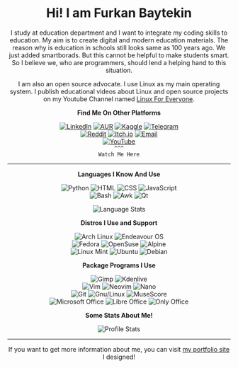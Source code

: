 <div align="center">

# Hi! I am Furkan Baytekin

I study at education department and I want to integrate my coding skills to education. My aim is to create digital and modern education materials. The reason why is education in schools still looks same as 100 years ago. We just added smartborads. But this cannot be helpful to make students smart. So I believe we, who are programmers, should lend a helping hand to this situation. 

I am also an open source advocate. I use Linux as my main operating system. I publish educational videos about Linux and open source projects on my Youtube Channel named [Linux For Everyone](https://www.youtube.com/channel/UCIWYzLPBy2Av4sgUsRClP0g).

  **Find Me On Other Platforms**

  [![LinkedIn](https://img.shields.io/badge/LinkedIn-0A66C2?logo=linkedin&logoColor=white)](https://www.linkedin.com/in/furkan-baytekin/)
  [![AUR](https://img.shields.io/badge/AUR-1793D1?logo=archlinux&logoColor=white)](https://aur.archlinux.org/packages?O=0&SeB=m&K=Elagoht&outdated=&SB=p&SO=d&PP=50&submit=Go)
  [![Kaggle](https://img.shields.io/badge/Kaggle-20BEFF?logo=kaggle&logoColor=white)](https://www.kaggle.com/furkanbaytekin)
  [![Telegram](https://img.shields.io/badge/Telegram-26A5E4?logo=telegram&logoColor=white)](https://t.me/elagoht)
  <br>
  [![Reddit](https://img.shields.io/badge/Reddit-FF4500?logo=reddit&logoColor=white)](https://www.reddit.com/user/Elagoht)
  [![Itch.io](https://img.shields.io/badge/Itch.io-FA5C5C?logo=itch.io&logoColor=white)](https://elagoht.itch.io/)
  [![Email](https://img.shields.io/badge/Email-EA4335?logo=gmail&logoColor=white)](mailto:furkanbaytekin@gmail.com)
  <br>
  [![YouTube](https://img.shields.io/badge/YouTube-FF0000?logo=youtube&logoColor=white)](https://www.youtube.com/channel/UCIWYzLPBy2Av4sgUsRClP0g)<br>
`^^^`<br>
`Watch Me Here` 


  ---
  
  **Languages I Know And Use**
  
  ![Python](https://img.shields.io/badge/Python-3776AB?logo=python&logoColor=white)
  ![HTML](https://img.shields.io/badge/HTML-E34F26?logo=html5&logoColor=white)
  ![CSS](https://img.shields.io/badge/CSS-1572B6?logo=csswizardry&logoColor=white)
  ![JavaScript](https://img.shields.io/badge/JavaScript-c5b218?logo=javascript&logoColor=white)
  <br>
  ![Bash](https://img.shields.io/badge/Bash-4EAA25?logo=gnubash&logoColor=white)
  ![Awk](https://img.shields.io/badge/Awk-666666?logo=textpattern&logoColor=white)
  ![Qt](https://img.shields.io/badge/Qt-3FCE51?logo=qt&logoColor=white)
  
  ![Language Stats](https://github-readme-stats.vercel.app/api/top-langs/?username=Elagoht&langs_count=10&layout=compact)
  
  **Distros I Use and Support**
  
  ![Arch Linux](https://img.shields.io/badge/Arch_Linux-1793D1?logo=archlinux&logoColor=white)
  ![Endeavour OS](https://img.shields.io/badge/Endeavour_OS-7721DA?logo=linux&logoColor=white)
  <br>
  ![Fedora](https://img.shields.io/badge/Fedora-253B67?logo=fedora&logoColor=white)
  ![OpenSuse](https://img.shields.io/badge/OpenSuse-73BA25?logo=opensuse&logoColor=white)
  ![Alpine](https://img.shields.io/badge/Alpine-0D597F?logo=alpinelinux&logoColor=white)
  <br>
  ![Linux Mint](https://img.shields.io/badge/Linux_Mint-87CF3E?logo=linuxmint&logoColor=white)
  ![Ubuntu](https://img.shields.io/badge/Ubuntu-E95420?logo=ubuntu&logoColor=white)
  ![Debian](https://img.shields.io/badge/Debian-A81D33?logo=debian&logoColor=white)

  **Package Programs I Use**
  
  ![Gimp](https://img.shields.io/badge/Gimp-5C5543?logo=gimp&logoColor=white)
  ![Kdenlive](https://img.shields.io/badge/Kdenlive-527EB2?logo=kdenlive&logoColor=white)
  <br>
  ![Vim](https://img.shields.io/badge/Vim-019733?logo=vim&logoColor=white)
  ![Neovim](https://img.shields.io/badge/Neovim-57A143?logo=neovim&logoColor=white)
  ![Nano](https://img.shields.io/badge/Nano-4A90E2?logo=nano&logoColor=white)
  <br>
  ![Git](https://img.shields.io/badge/Git-F05032?logo=git&logoColor=white)
  ![Gnu/Linux](https://img.shields.io/badge/Gnu_Linux-444444?logo=linux&logoColor=white)
  ![MuseScore](https://img.shields.io/badge/MuseScore-1A70B8?logo=musescore&logoColor=white)
  <br>
  ![Microsoft Office](https://img.shields.io/badge/Microsoft_Office-D83B01?logo=microsoftword&logoColor=white)
  ![Libre Office](https://img.shields.io/badge/Libre_Office-18A303?logo=libreoffice&logoColor=white)
  ![Only Office](https://img.shields.io/badge/Only_Office-444444?logo=onlyoffice&logoColor=white)
  
  **Some Stats About Me!**

  ![Profile Stats](https://github-readme-stats.vercel.app/api?username=Elagoht&count_private=true&show_icons=true)
  
  ---

If you want to get more information about me, you can visit [my portfolio site](https://elagoht.github.io) I designed!

</div>
